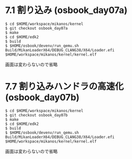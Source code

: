# 7.1 割り込み (osbook_day07a)

```console
$ cd $HOME/workspace/mikanos/kernel
$ git checkout osbook_day07a
$ make
$ cd $HOME/edk2
$ build
$ $HOME/osbook/devenv/run_qemu.sh Build/MikanLoaderX64/DEBUG_CLANG38/X64/Loader.efi $HOME/workspace/mikanos/kernel/kernel.elf
```

画面は変わらないので省略

# 7.7 割り込みハンドラの高速化 (osbook_day07b)

```console
$ cd $HOME/workspace/mikanos/kernel
$ git checkout osbook_day07b
$ make
$ cd $HOME/edk2
$ build
$ $HOME/osbook/devenv/run_qemu.sh Build/MikanLoaderX64/DEBUG_CLANG38/X64/Loader.efi $HOME/workspace/mikanos/kernel/kernel.elf
```

画面は変わらないので省略
